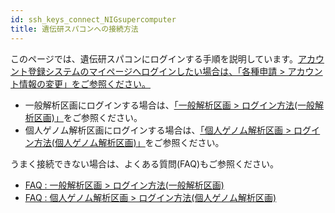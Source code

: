 ```yaml
---
id: ssh_keys_connect_NIGsupercomputer
title: 遺伝研スパコンへの接続方法
---
```


このページでは、遺伝研スパコンにログインする手順を説明しています。[<u>アカウント登録システムのマイページへログインしたい場合は、「各種申請 > アカウント情報の変更」をご参照ください。</u>](/application/change_account_info)

- 一般解析区画にログインする場合は、[<u>「一般解析区画 > ログイン方法(一般解析区画)」</u>](/general_analysis_division/ga_login)をご参照ください。
- 個人ゲノム解析区画にログインする場合は、[<u>「個人ゲノム解析区画 > ログイン方法(個人ゲノム解析区画)」</u>](/personal_genome_division/pg_login)をご参照ください。


うまく接続できない場合は、よくある質問(FAQ)もご参照ください。
- [<u>FAQ : 一般解析区画 > ログイン方法(一般解析区画)</u>](/faq/faq_login_general)
- [<u>FAQ : 個人ゲノム解析区画 > ログイン方法(個人ゲノム解析区画)</u>](/faq/faq_login_personal)





